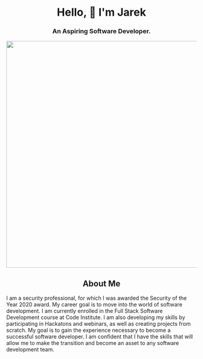 <h1 align='center'>
  Hello, 👋 I'm Jarek
</h1>
<h3 align='center'>
  An Aspiring Software Developer.
</h3>



<div id="header" align="center">
  <img src="https://media.giphy.com/media/gf675azxNAz2zDQ1vD/giphy.gif" width="600"/>
</div>

<h2 align='center'>
  About Me
</h2>

<p align='left'>I am a security professional, for which I was awarded the Security of the Year 2020 award. My career goal is to move into the world of software development. I am currently enrolled in the Full Stack Software Development course at Code Institute. I am also developing my skills by participating in Hackatons and webinars, as well as creating projects from scratch. My goal is to gain the experience necessary to become a successful software developer. I am confident that I have the skills that will allow me to make the transition and become an asset to any software development team.
</p>
